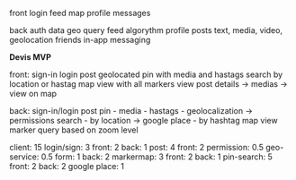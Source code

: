 front
  login
  feed
  map
  profile
  messages

back
  auth
  data geo query
  feed algorythm
  profile
    posts
      text, media, video, geolocation
    friends
  in-app messaging


**Devis MVP**

front:
  sign-in
  login
  post geolocated pin with media and hastags
  search by location or hastag
  map view with all markers
  view post details
    -> medias
    -> view on map

back:
  sign-in/login
  post pin
    - media
    - hastags
    - geolocalization
    -> permissions
  search
    - by location
      -> google place
    - by hashtag
  map view marker query based on zoom level

client: 15
  login/sign: 3
    front: 2
    back: 1
  post: 4
    front: 2
      permission: 0.5
      geo-service: 0.5
      form: 1
    back: 2
  markermap: 3
    front: 2
    back: 1
  pin-search: 5
    front: 2
    back: 2
    google place: 1

